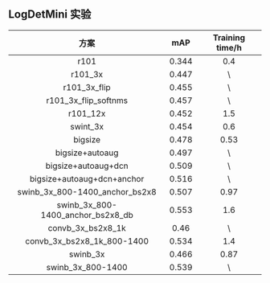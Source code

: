 ## LogDetMini 实验

|         方案         |  mAP  | Training time/h |
| :------------------: | :---: | :-------------: |
|         r101         | 0.344 |       0.4       |
|       r101_3x        | 0.447 |        \        |
|     r101_3x_flip     | 0.455 |        \        |
| r101_3x_flip_softnms | 0.457 |        \        |
|       r101_12x       | 0.452 |       1.5       |
|       swint_3x       | 0.454 |       0.6       |
|       bigsize       | 0.478 |       0.53       |
|       bigsize+autoaug       | 0.497 |       \       |
|       bigsize+autoaug+dcn       | 0.509 |       \       |
|       bigsize+autoaug+dcn+anchor       | 0.516 |       \       |
| swinb_3x_800-1400_anchor_bs2x8 | 0.507| 0.97 | 
| swinb_3x_800-1400_anchor_bs2x8_db| 0.553| 1.6 | 
| convb_3x_bs2x8_1k| 0.46 | \ |
|convb_3x_bs2x8_1k_800-1400 | 0.534 | 1.4|
|swinb_3x | 0.466 | 0.87|
| swinb_3x_800-1400 | 0.539 | \ |

